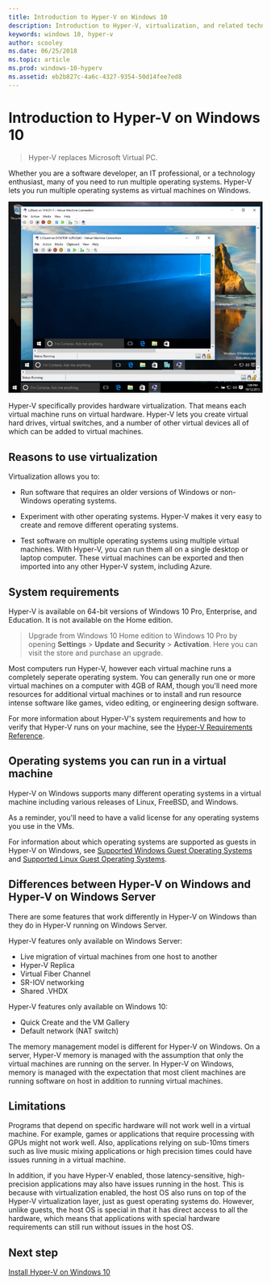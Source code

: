 ```yaml
---
title: Introduction to Hyper-V on Windows 10
description: Introduction to Hyper-V, virtualization, and related technologies.
keywords: windows 10, hyper-v
author: scooley
ms.date: 06/25/2018
ms.topic: article
ms.prod: windows-10-hyperv
ms.assetid: eb2b827c-4a6c-4327-9354-50d14fee7ed8
---
```


# Introduction to Hyper-V on Windows 10

> Hyper-V replaces Microsoft Virtual PC.

Whether you are a software developer, an IT professional, or a technology enthusiast, many of you need to run multiple operating systems. Hyper-V lets you run multiple operating systems as virtual machines on Windows.

![Virtual machine running Windows](media/HyperVNesting.png)

Hyper-V specifically provides hardware virtualization.  That means each virtual machine runs on virtual hardware.  Hyper-V lets you create virtual hard drives, virtual switches, and a number of other virtual devices all of which can be added to virtual machines.

## Reasons to use virtualization

Virtualization allows you to:

* Run software that requires an older versions of Windows or non-Windows operating systems.

* Experiment with other operating systems. Hyper-V makes it very easy to create and remove different operating systems.

* Test software on multiple operating systems using multiple virtual machines. With Hyper-V, you can run them all on a single desktop or laptop computer. These virtual machines can be exported and then imported into any other Hyper-V system, including Azure.

## System requirements

Hyper-V is available on 64-bit versions of Windows 10 Pro, Enterprise, and Education. It is not available on the Home edition.

> Upgrade from Windows 10 Home edition to Windows 10 Pro by opening **Settings** > **Update and Security** > **Activation**. Here you can visit the store and purchase an upgrade.

Most computers run Hyper-V, however each virtual machine runs a completely seperate operating system.  You can generally run one or more virtual machines on a computer with 4GB of RAM, though you'll need more resources for additional virtual machines or to install and run resource intense software like games, video editing, or engineering design software.

For more information about Hyper-V's system requirements and how to verify that Hyper-V runs on your machine, see the [Hyper-V Requirements Reference](../reference/hyper-v-requirements.md).

## Operating systems you can run in a virtual machine

Hyper-V on Windows supports many different operating systems in a virtual machine including various releases of Linux, FreeBSD, and Windows.

As a reminder, you'll need to have a valid license for any operating systems you use in the VMs.

For information about which operating systems are supported as guests in Hyper-V on Windows, see [Supported Windows Guest Operating Systems](supported-guest-os.md) and [Supported Linux Guest Operating Systems](https://docs.microsoft.com/windows-server/virtualization/hyper-v/Supported-Linux-and-FreeBSD-virtual-machines-for-Hyper-V-on-Windows).

## Differences between Hyper-V on Windows and Hyper-V on Windows Server

There are some features that work differently in Hyper-V on Windows than they do in Hyper-V running on Windows Server.

Hyper-V features only available on Windows Server:

* Live migration of virtual machines from one host to another
* Hyper-V Replica
* Virtual Fiber Channel
* SR-IOV networking
* Shared .VHDX

Hyper-V features only available on Windows 10:

* Quick Create and the VM Gallery
* Default network (NAT switch)

The memory management model is different for Hyper-V on Windows. On a server, Hyper-V memory is managed with the assumption that only the virtual machines are running on the server. In Hyper-V on Windows, memory is managed with the expectation that most client machines are running software on host in addition to running virtual machines.

## Limitations

Programs that depend on specific hardware will not work well in a virtual machine. For example, games or applications that require processing with GPUs might not work well. Also, applications relying on sub-10ms timers such as live music mixing applications or high precision times could have issues running in a virtual machine.

In addition, if you have Hyper-V enabled, those latency-sensitive, high-precision applications may also have issues running in the host.  This is because with virtualization enabled, the host OS also runs on top of the Hyper-V virtualization layer, just as guest operating systems do. However, unlike guests, the host OS is special in that it has direct access to all the hardware, which means that applications with special hardware requirements can still run without issues in the host OS.

## Next step

[Install Hyper-V on Windows 10](../quick-start/enable-hyper-v.md)
